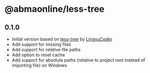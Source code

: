# @abmaonline/less-tree

## 0.1.0

- Initial version based on [less-tree](https://www.npmjs.com/package/less-tree) by [LingyuCoder](https://github.com/LingyuCoder)
- Add support for missing files
- Add support for relative file paths
- Add option to reset cache
- Add support for absolute paths (relative to project root instead of importing file) on Windows
